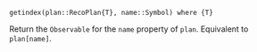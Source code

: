 ```
getindex(plan::RecoPlan{T}, name::Symbol) where {T}
```

Return the `Observable` for the `name` property of `plan`. Equivalent to `plan[name]`.
